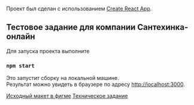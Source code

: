 Проект был сделан с использованием [Create React App](https://github.com/facebook/create-react-app).

## Тестовое задание для компании Сантехинка-онлайн

Для запуска проекта выполните

### `npm start`

Это запустит сборку на локальной машине.<br />
Результат можно увидеть в браузере по адресу [http://localhost:3000](http://localhost:3000).

[Исходный макет в фигме](https://www.figma.com/file/T5G4L0jRAAHLQ27kzXCcCj/TEST?node-id=41%3A727)
[Техническое задание](https://docs.google.com/document/d/19vTprrP_6ETn3JbarPLZxd2FgBXsR8vc1E9XtgZ_QzA/edit)

